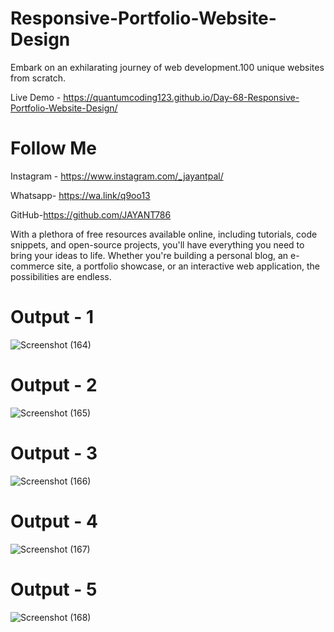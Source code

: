 # Responsive-Portfolio-Website-Design

Embark on an exhilarating journey of web development.100 unique websites from scratch.

Live Demo - https://quantumcoding123.github.io/Day-68-Responsive-Portfolio-Website-Design/

# Follow Me

Instagram - https://www.instagram.com/_jayantpal/

Whatsapp- https://wa.link/q9oo13

GitHub-https://github.com/JAYANT786

With a plethora of free resources available online, including tutorials, code snippets, and open-source projects, you'll have everything you need to bring your ideas to life. Whether you're building a personal blog, an e-commerce site, a portfolio showcase, or an interactive web application, the possibilities are endless.


# Output - 1
![Screenshot (164)](https://github.com/QuantumCoding123/Day-68-Responsive-Portfolio-Website-Design/assets/166281221/0a1befa0-a0b4-4fae-9a31-a8d3405eb42e)
 
# Output - 2

![Screenshot (165)](https://github.com/QuantumCoding123/Day-68-Responsive-Portfolio-Website-Design/assets/166281221/6007d999-a221-46ec-b467-944431910cd5)

# Output - 3

![Screenshot (166)](https://github.com/QuantumCoding123/Day-68-Responsive-Portfolio-Website-Design/assets/166281221/670aba94-2392-4501-bfb4-1ed0cd176d2a)

# Output - 4

![Screenshot (167)](https://github.com/QuantumCoding123/Day-68-Responsive-Portfolio-Website-Design/assets/166281221/ae6b2f85-5f57-4770-b631-8190b92b2343)

# Output - 5

![Screenshot (168)](https://github.com/QuantumCoding123/Day-68-Responsive-Portfolio-Website-Design/assets/166281221/c5ceab72-88c0-4b71-ab8c-38e3a28579b5)

